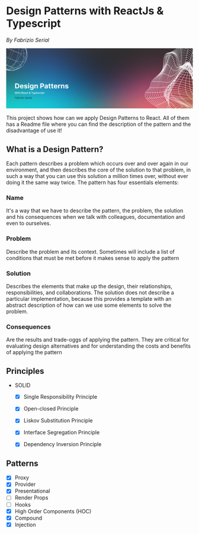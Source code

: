 # Design Patterns with ReactJs & Typescript

_By Fabrizio Serial_

![](https://github.com/fabrizioserial/Design-Patterns-for-React/blob/main/main-background.png?raw=true)

This project shows how can we apply Design Patterns to React. All of them has a Readme file where you can find the 
description of the pattern and the disadvantage of use it!

## What is a Design Pattern?

Each pattern describes a problem which occurs over and over again in our environment, and then describes the core of 
the solution to that problem, in such a way that you can use this solution a million times over, without ever 
doing it the same way twice. The pattern has four essentials elements:

### Name

It's a way that we have to describe the pattern, the problem, the solution and his consequences when we talk with
colleagues, documentation and even to ourselves.

### Problem

Describe the problem and its context. Sometimes will include a list of conditions that must be met before it makes
sense to apply the pattern

### Solution

Describes the elements that make up the design, their relationships, responsibilities, and collaborations. The solution does not
describe a particular implementation, because this provides a template with an abstract description of how can we use some
elements to solve the problem.

### Consequences

Are the results and trade-oggs of applying the pattern. They are critical for evaluating design alternatives and for understanding
the costs and benefits of applying the pattern

## Principles

- SOLID
  - [x] Single Responsibility Principle
  - [x] Open-closed Principle
  - [x] Liskov Substitution Principle
  - [x] Interface Segregation Principle
  - [x] Dependency Inversion Principle


## Patterns

- [x] Proxy 
- [x] Provider
- [x] Presentational
- [ ] Render Props
- [ ] Hooks
- [x] High Order Components (HOC)
- [x] Compound
- [x] Injection
